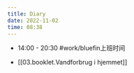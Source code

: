 ```yaml
---
title: Diary
date: 2022-11-02
time: 08:38
---
```


- 14:00 - 20:30 #work/bluefin上班时间 


- [[03.booklet.Vandforbrug i hjemmet]]